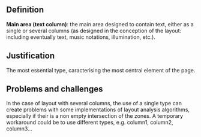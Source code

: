 ## Definition

**Main area (text column)**: the main area designed to contain text, either as a single  or several columns (as designed in the conception of the layout: including eventually text, music notations, illumination, etc.).

## Justification

The most essential type, caracterising the most central element of the page.

## Problems and challenges

In the case of layout with several columns, the use of a single type can create problems with some implementations of layout analysis algorithms, especially if their is a non empty intersection of the zones. 
A temporary workaround could be to use different types, e.g. column1, column2, column3…
